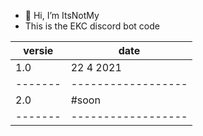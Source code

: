 
- 👋 Hi, I’m ItsNotMy
- This is the EKC discord bot code

| versie  |       date         |
| ------- | ------------------ |
| 1.0     |     22 4 2021      |
| ------- | ------------------ |
| 2.0     | #soon              |
| ------- | ------------------ |
